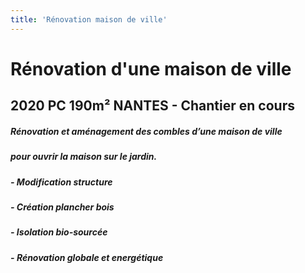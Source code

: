 ```yaml
---
title: 'Rénovation maison de ville'
---
```


# **Rénovation d'une maison de ville**
## 2020 PC 190m² NANTES - Chantier en cours

##### Rénovation et aménagement des combles d’une maison de ville 
##### pour ouvrir la maison sur le jardin.
##### - Modification structure
##### - Création plancher bois
##### - Isolation bio-sourcée
##### - **Rénovation globale et energétique**
